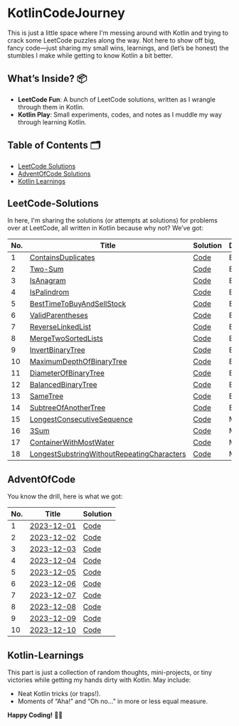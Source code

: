 # KotlinCodeJourney

This is just a little space where I'm messing around with Kotlin and trying to crack some LeetCode puzzles along the way. Not here to show off big, fancy code—just sharing my small wins, learnings, and (let’s be honest) the stumbles I make while getting to know Kotlin a bit better.

## What’s Inside? 📦

- **LeetCode Fun**: A bunch of LeetCode solutions, written as I wrangle through them in Kotlin.
- **Kotlin Play**: Small experiments, codes, and notes as I muddle my way through learning Kotlin.

## Table of Contents 🗂

- [LeetCode Solutions](#LeetCode-Solutions)
- [AdventOfCode Solutions](#AdventOfCode)
- [Kotlin Learnings](#kotlin-learnings)

## LeetCode-Solutions

In here, I'm sharing the solutions (or attempts at solutions) for problems over at LeetCode, all written in Kotlin because why not? We’ve got:

| No. | Title                                                                                                                                   | Solution                                         | Difficulty |
|-----|-----------------------------------------------------------------------------------------------------------------------------------------|--------------------------------------------------|------|
| 1   | [ContainsDuplicates](https://leetcode.com/problems/contains-duplicate/description/)                                                     | [Code](./LeetCode/ContainsDuplicates.kt)         | Easy |
| 2   | [Two-Sum](https://leetcode.com/problems/two-sum/description/)                                                                           | [Code](./LeetCode/TwoSum.kt)                     | Easy |
| 3   | [IsAnagram](https://leetcode.com/problems/valid-anagram/)                                                                               | [Code](./LeetCode/IsAnagram.kt)                  | Easy |
| 4   | [IsPalindrom](https://leetcode.com/problems/valid-palindrome/)                                                                          | [Code](./LeetCode/ValidPalindrome.kt)            | Easy |
| 5   | [BestTimeToBuyAndSellStock](https://leetcode.com/problems/best-time-to-buy-and-sell-stock/)                                             | [Code](./LeetCode/BestTimeToBuyAndSellStock.kt)  | Easy |
| 6   | [ValidParentheses](https://leetcode.com/problems/valid-parentheses/)                                                                    | [Code](./LeetCode/ValidParentheses.kt)           | Easy |
| 7   | [ReverseLinkedList](https://leetcode.com/problems/reverse-linked-list/)                                                                 | [Code](./LeetCode/ReverseLinkedList.kt)          | Easy |
| 8   | [MergeTwoSortedLists](https://leetcode.com/problems/merge-two-sorted-lists/)                                                            | [Code](./LeetCode/MergeTwoSortedLists.kt)        | Easy |
| 9   | [InvertBinaryTree](https://leetcode.com/problems/invert-binary-tree/description/)                                                       | [Code](./LeetCode/InvertBinaryTree.kt)           | Easy |
| 10  | [MaximumDepthOfBinaryTree](https://leetcode.com/problems/maximum-depth-of-binary-tree/description/)                                     | [Code](./LeetCode/MaximumDepthOfBinaryTree.kt)   | Easy |
| 11  | [DiameterOfBinaryTree](https://leetcode.com/problems/diameter-of-binary-tree/description/)                                              | [Code](./LeetCode/DiameterOfBinaryTree.kt)       | Easy |
| 12  | [BalancedBinaryTree](https://leetcode.com/problems/balanced-binary-tree/description/)                                                   | [Code](./LeetCode/BalancedBinaryTree.kt)         | Easy |
| 13  | [SameTree](https://leetcode.com/problems/same-tree/description/)                                                                        | [Code](./LeetCode/SameTree.kt)                   | Easy |
| 14  | [SubtreeOfAnotherTree](https://leetcode.com/problems/subtree-of-another-tree/description/)                                              | [Code](./LeetCode/SubtreeOfAnotherTree.kt)       | Easy |
| 15  | [LongestConsecutiveSequence](https://leetcode.com/problems/longest-consecutive-sequence/description/)                                   | [Code](./LeetCode/LongestConsecutiveSequence.kt) | Medium |
| 16  | [3Sum](https://leetcode.com/problems/3sum/description/)                                                                                 | [Code](./LeetCode/ThreeSum.kt)                   | Medium |
| 17  | [ContainerWithMostWater](https://leetcode.com/problems/container-with-most-water/description/)                                          | [Code](./LeetCode/ContainerWithMostWater.kt)     | Medium |
| 18  | [LongestSubstringWithoutRepeatingCharacters](https://leetcode.com/problems/longest-substring-without-repeating-characters/description/) | [Code](./LeetCode/LongestSubstringWithoutRepeatingCharacters.kt)     | Medium |


## AdventOfCode
You know the drill, here is what we got:

| No. | Title                                              | Solution                                     |
|-----|----------------------------------------------------|----------------------------------------------|
| 1   | [2023-12-01](https://adventofcode.com/2023/day/1)  | [Code](./AdventOfCode/Challenge2023Day01.kt) |
| 2   | [2023-12-02](https://adventofcode.com/2023/day/2)  | [Code](./AdventOfCode/Challenge2023Day02.kt) |
| 3   | [2023-12-03](https://adventofcode.com/2023/day/3)  | [Code](./AdventOfCode/Challenge2023Day03.kt) |
| 4   | [2023-12-04](https://adventofcode.com/2023/day/4)  | [Code](./AdventOfCode/Challenge2023Day04.kt) |
| 5   | [2023-12-05](https://adventofcode.com/2023/day/5)  | [Code](./AdventOfCode/Challenge2023Day05.kt) |
| 6   | [2023-12-06](https://adventofcode.com/2023/day/6)  | [Code](./AdventOfCode/Challenge2023Day06.kt) |
| 7   | [2023-12-07](https://adventofcode.com/2023/day/7)  | [Code](./AdventOfCode/Challenge2023Day07.kt) |
| 8   | [2023-12-08](https://adventofcode.com/2023/day/8)  | [Code](./AdventOfCode/Challenge2023Day08.kt) |
| 9   | [2023-12-09](https://adventofcode.com/2023/day/9)  | [Code](./AdventOfCode/Challenge2023Day09.kt) |
| 10  | [2023-12-10](https://adventofcode.com/2023/day/10) | [Code](./AdventOfCode/Challenge2023Day10.kt) |


## Kotlin-Learnings

This part is just a collection of random thoughts, mini-projects, or tiny victories while getting my hands dirty with Kotlin. May include:
- Neat Kotlin tricks (or traps!).
- Moments of “Aha!” and “Oh no...” in more or less equal measure.


**Happy Coding!** 🚀🎉

